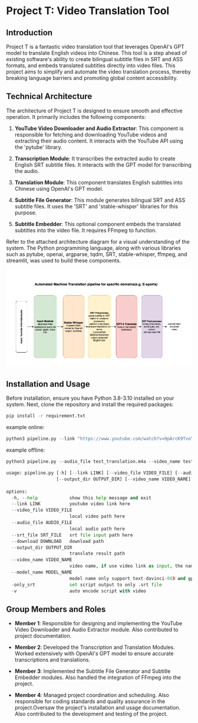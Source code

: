 # Project T: Video Translation Tool

## Introduction

Project T is a fantastic video translation tool that leverages OpenAI's GPT model to translate English videos into Chinese. This tool is a step ahead of existing software's ability to create bilingual subtitle files in SRT and ASS formats, and embeds translated subtitles directly into video files. This project aims to simplify and automate the video translation process, thereby breaking language barriers and promoting global content accessibility.

## Technical Architecture

The architecture of Project T is designed to ensure smooth and effective operation. It primarily includes the following components:

1. **YouTube Video Downloader and Audio Extractor**: This component is responsible for fetching and downloading YouTube videos and extracting their audio content. It interacts with the YouTube API using the 'pytube' library.

2. **Transcription Module**: It transcribes the extracted audio to create English SRT subtitle files. It interacts with the GPT model for transcribing the audio.

3. **Translation Module**: This component translates English subtitles into Chinese using OpenAI's GPT model.

4. **Subtitle File Generator**: This module generates bilingual SRT and ASS subtitle files. It uses the 'SRT' and 'stable-whisper' libraries for this purpose.

5. **Subtitle Embedder**: This optional component embeds the translated subtitles into the video file. It requires FFmpeg to function.

Refer to the attached architecture diagram for a visual understanding of the system. The Python programming language, along with various libraries such as pytube, openai, argparse, tqdm, SRT, stable-whisper, ffmpeg, and streamlit, was used to build these components.

![alt text](doc/23371683049607_.pic.jpg "LYC")

## Installation and Usage

Before installation, ensure you have Python 3.8-3.10 installed on your system. Next, clone the repository and install the required packages:

``` bash
pip install -r requirement.txt
```

example online:

``` python
python3 pipeline.py --link "https://www.youtube.com/watch?v=9pArcK9TvoY" 
```

example offline:

``` python
python3 pipeline.py --audio_file test_translation.m4a --video_name test_translation
```

``` python
usage: pipeline.py [-h] [--link LINK] [--video_file VIDEO_FILE] [--audio_file AUDIO_FILE] [--srt_file SRT_FILE] [--download DOWNLOAD]
                   [--output_dir OUTPUT_DIR] [--video_name VIDEO_NAME] [--model_name MODEL_NAME] [-only_srt] [-v]

options:
  -h, --help            show this help message and exit
  --link LINK           youtube video link here
  --video_file VIDEO_FILE
                        local video path here
  --audio_file AUDIO_FILE
                        local audio path here
  --srt_file SRT_FILE   srt file input path here
  --download DOWNLOAD   download path
  --output_dir OUTPUT_DIR
                        translate result path
  --video_name VIDEO_NAME
                        video name, if use video link as input, the name will auto-filled by youtube video name
  --model_name MODEL_NAME
                        model name only support text-davinci-003 and gpt-3.5-turbo
  -only_srt             set script output to only .srt file
  -v                    auto encode script with video
```

## Group Members and Roles

- **Member 1**: Responsible for designing and implementing the YouTube Video Downloader and Audio Extractor module. Also contributed to project documentation.

- **Member 2**: Developed the Transcription and Translation Modules. Worked extensively with OpenAI's GPT model to ensure accurate transcriptions and translations.

- **Member 3**: Implemented the Subtitle File Generator and Subtitle Embedder modules. Also handled the integration of FFmpeg into the project.

- **Member 4**: Managed project coordination and scheduling. Also responsible for coding standards and quality assurance in the project.Oversaw the project's installation and usage documentation. Also contributed to the development and testing of the project.

